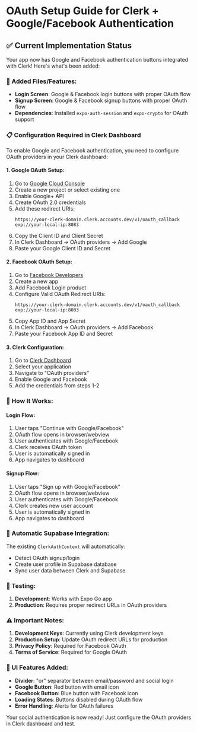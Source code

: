 # OAuth Setup Guide for Clerk + Google/Facebook Authentication

## ✅ Current Implementation Status

Your app now has Google and Facebook authentication buttons integrated with Clerk! Here's what's been added:

### 🔧 Added Files/Features:

- **Login Screen**: Google & Facebook login buttons with proper OAuth flow
- **Signup Screen**: Google & Facebook signup buttons with proper OAuth flow
- **Dependencies**: Installed `expo-auth-session` and `expo-crypto` for OAuth support

### 📋 Configuration Required in Clerk Dashboard

To enable Google and Facebook authentication, you need to configure OAuth providers in your Clerk dashboard:

#### 1. **Google OAuth Setup**:

1. Go to [Google Cloud Console](https://console.cloud.google.com/)
2. Create a new project or select existing one
3. Enable Google+ API
4. Create OAuth 2.0 credentials
5. Add these redirect URIs:
   ```
   https://your-clerk-domain.clerk.accounts.dev/v1/oauth_callback
   exp://your-local-ip:8083
   ```
6. Copy the Client ID and Client Secret
7. In Clerk Dashboard → OAuth providers → Add Google
8. Paste your Google Client ID and Secret

#### 2. **Facebook OAuth Setup**:

1. Go to [Facebook Developers](https://developers.facebook.com/)
2. Create a new app
3. Add Facebook Login product
4. Configure Valid OAuth Redirect URIs:
   ```
   https://your-clerk-domain.clerk.accounts.dev/v1/oauth_callback
   exp://your-local-ip:8083
   ```
5. Copy App ID and App Secret
6. In Clerk Dashboard → OAuth providers → Add Facebook
7. Paste your Facebook App ID and Secret

#### 3. **Clerk Configuration**:

1. Go to [Clerk Dashboard](https://dashboard.clerk.com/)
2. Select your application
3. Navigate to "OAuth providers"
4. Enable Google and Facebook
5. Add the credentials from steps 1-2

### 🎯 How It Works:

#### **Login Flow**:

1. User taps "Continue with Google/Facebook"
2. OAuth flow opens in browser/webview
3. User authenticates with Google/Facebook
4. Clerk receives OAuth token
5. User is automatically signed in
6. App navigates to dashboard

#### **Signup Flow**:

1. User taps "Sign up with Google/Facebook"
2. OAuth flow opens in browser/webview
3. User authenticates with Google/Facebook
4. Clerk creates new user account
5. User is automatically signed in
6. App navigates to dashboard

### 🔄 Automatic Supabase Integration:

The existing `ClerkAuthContext` will automatically:

- Detect OAuth signup/login
- Create user profile in Supabase database
- Sync user data between Clerk and Supabase

### 🚀 Testing:

1. **Development**: Works with Expo Go app
2. **Production**: Requires proper redirect URLs in OAuth providers

### ⚠️ Important Notes:

1. **Development Keys**: Currently using Clerk development keys
2. **Production Setup**: Update OAuth redirect URLs for production
3. **Privacy Policy**: Required for Facebook OAuth
4. **Terms of Service**: Required for Google OAuth

### 🎨 UI Features Added:

- **Divider**: "or" separator between email/password and social login
- **Google Button**: Red button with email icon
- **Facebook Button**: Blue button with Facebook icon
- **Loading States**: Buttons disabled during OAuth flow
- **Error Handling**: Alerts for OAuth failures

Your social authentication is now ready! Just configure the OAuth providers in Clerk dashboard and test.
